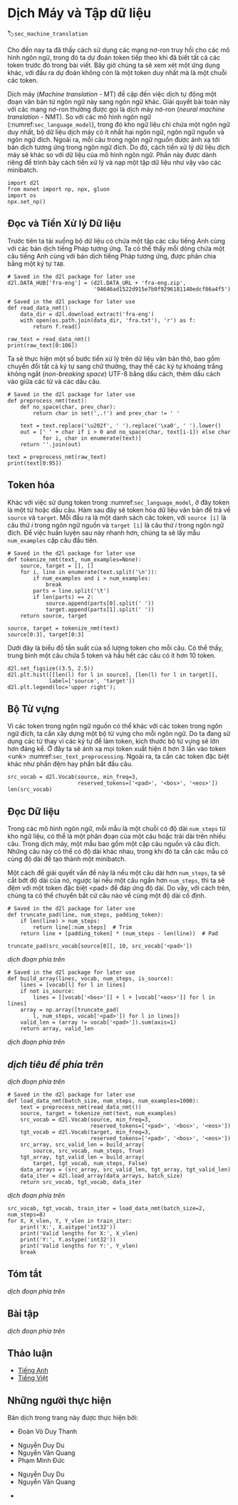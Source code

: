 <!-- ===================== Bắt đầu dịch Phần 1 ==================== -->
<!-- ========================================= REVISE - BẮT ĐẦU =================================== -->

<!--
# Machine Translation and the Dataset
-->

# Dịch Máy và Tập dữ liệu
:label:`sec_machine_translation`

<!--
So far we see how to use recurrent neural networks for language models, in which we predict the next token given all previous tokens in an article.
Now let us have a look at a different application, machine translation, whose predict output is no longer a single token, but a list of tokens.
-->

Cho đến nay ta đã thấy cách sử dụng các mạng nơ-ron truy hồi cho các mô hình ngôn ngữ, trong đó ta dự đoán token tiếp theo khi đã biết tất cả các token trước đó trong bài viết.
Bây giờ chúng ta sẽ xem xét một ứng dụng khác, với đầu ra dự đoán không còn là một token duy nhất mà là một chuỗi các token.

<!--
Machine translation (MT) refers to the automatic translation of a segment of text from one language to another.
Solving this problem with neural networks is often called neural machine translation (NMT).
Compared to language models (:numref:`sec_language_model`), in which the corpus only contains a single language, 
machine translation dataset has at least two languages, the source language and the target language.
In addition, each sentence in the source language is mapped to the according translation in the target language.
Therefore, the data preprocessing for machine translation data is different to the one for language models.
This section is dedicated to demonstrate how to pre-process such a dataset and then load into a set of minibatches.
-->

Dịch máy (_Machine translation_ - MT) đề cập đến việc dịch tự động một đoạn văn bản từ ngôn ngữ này sang ngôn ngữ khác.
Giải quyết bài toán này với các mạng nơ-ron thường được gọi là dịch máy nơ-ron (_neural machine translation_ - NMT).
So với các mô hình ngôn ngữ (:numref:`sec_language_model`), trong đó kho ngữ liệu chỉ chứa một ngôn ngữ duy nhất, bộ dữ liệu dịch máy có ít nhất hai ngôn ngữ, ngôn ngữ nguồn và ngôn ngữ đích.
Ngoài ra, mỗi câu trong ngôn ngữ nguồn được ánh xạ tới bản dịch tương ứng trong ngôn ngữ đích.
Do đó, cách tiền xử lý dữ liệu dịch máy sẽ khác so với dữ liệu của mô hình ngôn ngữ.
Phần này được dành riêng để trình bày cách tiền xử lý và nạp một tập dữ liệu như vậy vào các minibatch.


```{.python .input  n=1}
import d2l
from mxnet import np, npx, gluon
import os
npx.set_np()
```

<!--
## Reading and Preprocessing the Dataset
-->

## Đọc và Tiền Xử lý Dữ liệu

<!--
We first download a dataset that contains a set of English sentences with the corresponding French translations.
As can be seen that each line contains an English sentence with its French translation, which are separated by a `TAB`.
-->

Trước tiên ta tải xuống bộ dữ liệu có chứa một tập các câu tiếng Anh cùng với các bản dịch tiếng Pháp tương ứng.
Ta có thể thấy mỗi dòng chứa một câu tiếng Anh cùng với bản dịch tiếng Pháp tương ứng, được phân chia bằng một ký tự `TAB`.


```{.python .input  n=2}
# Saved in the d2l package for later use
d2l.DATA_HUB['fra-eng'] = (d2l.DATA_URL + 'fra-eng.zip',
                           '94646ad1522d915e7b0f9296181140edcf86a4f5')

# Saved in the d2l package for later use
def read_data_nmt():
    data_dir = d2l.download_extract('fra-eng')
    with open(os.path.join(data_dir, 'fra.txt'), 'r') as f:
        return f.read()

raw_text = read_data_nmt()
print(raw_text[0:106])
```

<!--
We perform several preprocessing steps on the raw text data, including ignoring cases, replacing UTF-8 non-breaking space with space, and adding space between words and punctuation marks.
-->

Ta sẽ thực hiện một số bước tiền xử lý trên dữ liệu văn bản thô, bao gồm chuyển đổi tất cả ký tự sang chữ thường, thay thế các ký tự khoảng trắng không ngắt (*non-breaking space*) UTF-8 bằng dấu cách, thêm dấu cách vào giữa các từ và các dấu câu.

```{.python .input  n=3}
# Saved in the d2l package for later use
def preprocess_nmt(text):
    def no_space(char, prev_char):
        return char in set(',.!') and prev_char != ' '

    text = text.replace('\u202f', ' ').replace('\xa0', ' ').lower()
    out = [' ' + char if i > 0 and no_space(char, text[i-1]) else char
           for i, char in enumerate(text)]
    return ''.join(out)

text = preprocess_nmt(raw_text)
print(text[0:95])
```

<!-- ===================== Kết thúc dịch Phần 1 ===================== -->

<!-- ===================== Bắt đầu dịch Phần 2 ===================== -->

<!--
## Tokenization
-->

## Token hóa

<!--
Different to using character tokens in :numref:`sec_language_model`, here a token is either a word or a punctuation mark.
The following function tokenizes the text data to return `source` and `target`.
Each one is a list of token list, with `source[i]` is the $i^\mathrm{th}$ sentence in the source language and `target[i]` is the $i^\mathrm{th}$ sentence in the target language.
To make the latter training faster, we sample the first `num_examples` sentences pairs.
-->

Khác với việc sử dụng token trong :numref:`sec_language_model`, ở đây token là một từ hoặc dấu câu.
Hàm sau đây sẽ token hóa dữ liệu văn bản để trả về `source` và `target`.
Mỗi đầu ra là một danh sách các token, với `source [i]` là câu thứ $i$ trong ngôn ngữ nguồn và `target [i]` là câu thứ $i$ trong ngôn ngữ đích.
Để việc huấn luyện sau này nhanh hơn, chúng ta sẽ lấy mẫu `num_examples` cặp câu đầu tiên.


```{.python .input  n=4}
# Saved in the d2l package for later use
def tokenize_nmt(text, num_examples=None):
    source, target = [], []
    for i, line in enumerate(text.split('\n')):
        if num_examples and i > num_examples:
            break
        parts = line.split('\t')
        if len(parts) == 2:
            source.append(parts[0].split(' '))
            target.append(parts[1].split(' '))
    return source, target

source, target = tokenize_nmt(text)
source[0:3], target[0:3]
```

<!--
We visualize the histogram of the number of tokens per sentence in the following figure.
As can be seen, a sentence in average contains 5 tokens, and most of the sentences have less than 10 tokens.
-->

Dưới đây là biểu đồ tần suất của số lượng token cho mỗi câu.
Có thể thấy, trung bình một câu chứa 5 token và hầu hết các câu có ít hơn 10 token.

```{.python .input  n=5}
d2l.set_figsize((3.5, 2.5))
d2l.plt.hist([[len(l) for l in source], [len(l) for l in target]],
             label=['source', 'target'])
d2l.plt.legend(loc='upper right');
```

<!--
## Vocabulary
-->

## Bộ Từ vựng

<!--
Since the tokens in the source language could be different to the ones in the target language, we need to build a vocabulary for each of them.
Since we are using words instead of characters  as tokens, it makes the vocabulary size significantly large.
Here we map every token that appears less than 3 times into the &lt;unk&gt; token :numref:`sec_text_preprocessing`.
In addition, we need other special tokens such as padding and sentence beginnings.
-->

Vì các token trong ngôn ngữ nguồn có thể khác với các token trong ngôn ngữ đích, ta cần xây dựng một bộ từ vựng cho mỗi ngôn ngữ.
Do ta đang sử dụng các từ thay vì các ký tự để làm token, kích thước bộ từ vựng sẽ lớn hơn đáng kể.
Ở đây ta sẽ ánh xạ mọi token xuất hiện ít hơn 3 lần vào token &lt;unk&gt; :numref:`sec_text_preprocessing`.
Ngoài ra, ta cần các token đặc biệt khác như phần đệm hay phần bắt đầu câu.

```{.python .input  n=6}
src_vocab = d2l.Vocab(source, min_freq=3,
                      reserved_tokens=['<pad>', '<bos>', '<eos>'])
len(src_vocab)
```

<!--
## Loading the Dataset
-->

## Đọc Dữ liệu

<!--
In language models, each example is a `num_steps` length sequence from the corpus, which may be a segment of a sentence, or span over multiple sentences.
In machine translation, an example should contain a pair of source sentence and target sentence.
These sentences might have different lengths, while we need same length examples to form a minibatch.
-->

Trong các mô hình ngôn ngữ, mỗi mẫu là một chuỗi có độ dài `num_steps` từ kho ngữ liệu, có thể là một phân đoạn của một câu hoặc trải dài trên nhiều câu.
Trong dịch máy, một mẫu bao gồm một cặp câu nguồn và câu đích.
Những câu này có thể có độ dài khác nhau, trong khi đó ta cần các mẫu có cùng độ dài để tạo thành một minibatch.

<!--
One way to solve this problem is that if a sentence is longer than `num_steps`, we trim its length, otherwise pad with a special &lt;pad&gt; token to meet the length.
Therefore we could transform any sentence to a fixed length.
-->

Một cách để giải quyết vấn đề này là nếu một câu dài hơn `num_steps`, ta sẽ cắt bớt độ dài của nó, ngược lại nếu một câu ngắn hơn `num_steps`, thì ta sẽ đệm với một token đặc biệt &lt;pad&gt; để đáp ứng độ dài.
Do vậy, với cách trên, chúng ta có thể chuyển bất cứ câu nào về cùng một độ dài cố định.

```{.python .input  n=7}
# Saved in the d2l package for later use
def truncate_pad(line, num_steps, padding_token):
    if len(line) > num_steps:
        return line[:num_steps]  # Trim
    return line + [padding_token] * (num_steps - len(line))  # Pad

truncate_pad(src_vocab[source[0]], 10, src_vocab['<pad>'])
```

<!-- ===================== Kết thúc dịch Phần 2 ===================== -->

<!-- ===================== Bắt đầu dịch Phần 3 ===================== -->


<!--
Now we can convert a list of sentences into an `(num_example, num_steps)` index array.
We also record the length of each sentence without the padding tokens, called *valid length*, which might be used by some models.
In addition, we add the special “&lt;bos&gt;” and “&lt;eos&gt;” tokens to the target sentences so that our model will know the signals for starting and ending predicting.
-->

*dịch đoạn phía trên*


```{.python .input  n=8}
# Saved in the d2l package for later use
def build_array(lines, vocab, num_steps, is_source):
    lines = [vocab[l] for l in lines]
    if not is_source:
        lines = [[vocab['<bos>']] + l + [vocab['<eos>']] for l in lines]
    array = np.array([truncate_pad(
        l, num_steps, vocab['<pad>']) for l in lines])
    valid_len = (array != vocab['<pad>']).sum(axis=1)
    return array, valid_len
```


<!--
Then we can construct minibatches based on these arrays.
-->

*dịch đoạn phía trên*

<!--
## Putting All Things Together
-->

## *dịch tiêu đề phía trên*

<!--
Finally, we define the function `load_data_nmt` to return the data iterator with the vocabularies for source language and target language.
-->

*dịch đoạn phía trên*


```{.python .input  n=9}
# Saved in the d2l package for later use
def load_data_nmt(batch_size, num_steps, num_examples=1000):
    text = preprocess_nmt(read_data_nmt())
    source, target = tokenize_nmt(text, num_examples)
    src_vocab = d2l.Vocab(source, min_freq=3,
                          reserved_tokens=['<pad>', '<bos>', '<eos>'])
    tgt_vocab = d2l.Vocab(target, min_freq=3,
                          reserved_tokens=['<pad>', '<bos>', '<eos>'])
    src_array, src_valid_len = build_array(
        source, src_vocab, num_steps, True)
    tgt_array, tgt_valid_len = build_array(
        target, tgt_vocab, num_steps, False)
    data_arrays = (src_array, src_valid_len, tgt_array, tgt_valid_len)
    data_iter = d2l.load_array(data_arrays, batch_size)
    return src_vocab, tgt_vocab, data_iter
```

<!--
Let us read the first batch.
-->

*dịch đoạn phía trên*


```{.python .input  n=10}
src_vocab, tgt_vocab, train_iter = load_data_nmt(batch_size=2, num_steps=8)
for X, X_vlen, Y, Y_vlen in train_iter:
    print('X:', X.astype('int32'))
    print('Valid lengths for X:', X_vlen)
    print('Y:', Y.astype('int32'))
    print('Valid lengths for Y:', Y_vlen)
    break
```

<!--
## Summary
-->

## Tóm tắt

<!--
* Machine translation (MT) refers to the automatic translation of a segment of text from one language to another.
* We read, preprocess, and tokenize the datasets from both source language and target language.
-->

*dịch đoạn phía trên*


<!--
## Exercises
-->

## Bài tập

<!--
Find a machine translation dataset online and process it.
-->

*dịch đoạn phía trên*

<!-- ===================== Kết thúc dịch Phần 3 ===================== -->
<!-- ========================================= REVISE - KẾT THÚC =================================== -->

## Thảo luận
* [Tiếng Anh](https://discuss.mxnet.io/t/2396)
* [Tiếng Việt](https://forum.machinelearningcoban.com/c/d2l)

## Những người thực hiện
Bản dịch trong trang này được thực hiện bởi:
<!--
Tác giả của mỗi Pull Request điền tên mình và tên những người review mà bạn thấy
hữu ích vào từng phần tương ứng. Mỗi dòng một tên, bắt đầu bằng dấu `*`.

Lưu ý:
* Nếu reviewer không cung cấp tên, bạn có thể dùng tên tài khoản GitHub của họ
với dấu `@` ở đầu. Ví dụ: @aivivn.

* Tên đầy đủ của các reviewer có thể được tìm thấy tại https://github.com/aivivn/d2l-vn/blob/master/docs/contributors_info.md
-->

* Đoàn Võ Duy Thanh
<!-- Phần 1 -->
* Nguyễn Duy Du
* Nguyễn Văn Quang
* Phạm Minh Đức

<!-- Phần 2 -->
* Nguyễn Duy Du
* Nguyễn Văn Quang

<!-- Phần 3 -->
*
